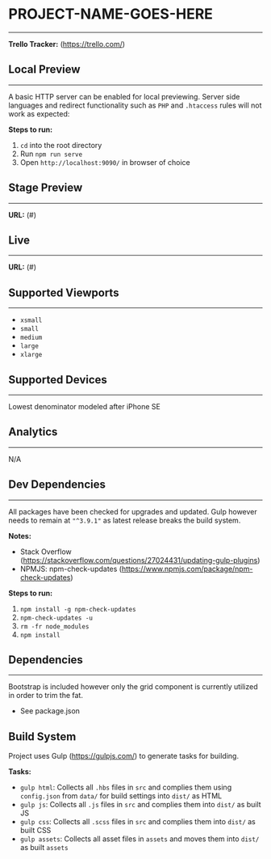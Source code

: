 # PROJECT-NAME-GOES-HERE
---
**Trello Tracker:** (https://trello.com/)

## Local Preview
---
A basic HTTP server can be enabled for local previewing. Server side languages and redirect functionality such as `PHP` and `.htaccess` rules will not work as expected:

**Steps to run:**

1. `cd` into the root directory
2. Run `npm run serve`
3. Open `http://localhost:9090/` in browser of choice

## Stage Preview
---
**URL:** (#)

## Live
---
**URL:** (#)

## Supported Viewports
---
- `xsmall`
- `small`
- `medium`
- `large`
- `xlarge`

## Supported Devices
---
Lowest denominator modeled after iPhone SE

## Analytics
---
N/A

## Dev Dependencies
---
All packages have been checked for upgrades and updated. Gulp however needs to remain at `"^3.9.1"` as latest release breaks the build system.

**Notes:**

- Stack Overflow (https://stackoverflow.com/questions/27024431/updating-gulp-plugins)
- NPMJS: npm-check-updates (https://www.npmjs.com/package/npm-check-updates)

**Steps to run:**

1. `npm install -g npm-check-updates`
2. `npm-check-updates -u`
3. `rm -fr node_modules`
4. `npm install`

## Dependencies
---
Bootstrap is included however only the grid component is currently utilized in order to trim the fat.

- See package.json

## Build System
Project uses Gulp (https://gulpjs.com/) to generate tasks for building.

**Tasks:**

* `gulp html`: Collects all `.hbs` files in `src` and complies them using `config.json` from `data/` for build settings into `dist/` as HTML
* `gulp js`: Collects all `.js` files in `src` and complies them into `dist/` as built JS
* `gulp css`: Collects all `.scss` files in `src` and complies them into `dist/` as built CSS
* `gulp assets`: Collects all asset files in `assets` and moves them into `dist/` as built `assets`